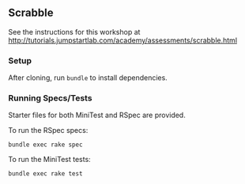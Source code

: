 ## Scrabble

See the instructions for this workshop at 
http://tutorials.jumpstartlab.com/academy/assessments/scrabble.html

### Setup

After cloning, run `bundle` to install dependencies.

### Running Specs/Tests

Starter files for both MiniTest and RSpec are provided.

To run the RSpec specs:

```
bundle exec rake spec
```

To run the MiniTest tests:

```
bundle exec rake test
```
